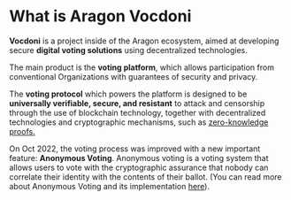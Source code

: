 # What is Aragon Vocdoni

**Vocdoni** is a project inside of the Aragon ecosystem, aimed at developing secure **digital voting solutions** using decentralized technologies.

The main product is the **voting platform**, which allows participation from conventional Organizations with guarantees of security and privacy.

The **voting protocol** which powers the platform is designed to be **universally verifiable, secure, and resistant** to attack and censorship through the use of blockchain technology, together with decentralized technologies and cryptographic mechanisms, such as [zero-knowledge proofs.](https://en.wikipedia.org/wiki/Zero-knowledge\_proof)

On Oct 2022, the voting process was improved with a new important feature: **Anonymous Voting**. Anonymous voting is a voting system that allows users to vote with the cryptographic assurance that nobody can correlate their identity with the contents of their ballot. (You can read more about Anonymous Voting and its implementation [here](https://blog.aragon.org/introducing-vocdoni-anonymous-voting/)).
